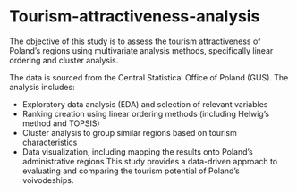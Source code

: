 # Tourism-attractiveness-analysis

The objective of this study is to assess the tourism attractiveness of Poland’s regions using multivariate analysis methods, specifically linear ordering and cluster analysis.

The data is sourced from the Central Statistical Office of Poland (GUS). The analysis includes:

- Exploratory data analysis (EDA) and selection of relevant variables
- Ranking creation using linear ordering methods (including Helwig’s method and TOPSIS)
- Cluster analysis to group similar regions based on tourism characteristics
- Data visualization, including mapping the results onto Poland’s administrative regions
This study provides a data-driven approach to evaluating and comparing the tourism potential of Poland’s voivodeships. 
